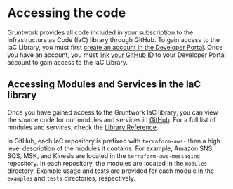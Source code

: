 # Accessing the code

Gruntwork provides all code included in your subscription to the Infrastructure as Code (IaC) library through GitHub. To gain access to the IaC Library, you must first [create an account in the Developer Portal](../../developer-portal/create-account.md). Once you have an account, you must [link your GitHub ID](../../developer-portal/link-github-id) to your Developer Portal account to gain access to the IaC Library.

## Accessing Modules and Services in the IaC library

Once you have gained access to the Gruntwork IaC library, you can view the source code for our modules and services in [GitHub](https://github.com/orgs/gruntwork-io/repositories). For a full list of modules and services, check the [Library Reference](../../library/reference/index.md).

In GitHub, each IaC repository is prefixed with `terraform-aws-` then a high level description of the modules it contains. For example, Amazon SNS, SQS, MSK, and Kinesis are located in the `terraform-aws-messaging` repository. In each repository, the modules are located in the `modules` directory. Example usage and tests are provided for each module in the `examples` and `tests` directories, respectively.


<!-- ##DOCS-SOURCER-START
{
  "sourcePlugin": "local-copier",
  "hash": "6fa6e305c7e65dc181af646ee73c47bb"
}
##DOCS-SOURCER-END -->
